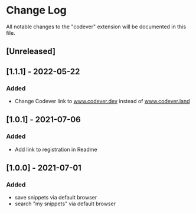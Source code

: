 # Change Log

All notable changes to the "codever" extension will be documented in this file.

## [Unreleased]

## [1.1.1] - 2022-05-22

### Added

- Change Codever link to www.codever.dev instead of www.codever.land

## [1.0.1] - 2021-07-06

### Added

- Add link to registration in Readme

## [1.0.0] - 2021-07-01

### Added

- save snippets via default browser
- search "my snippets" via default browser
